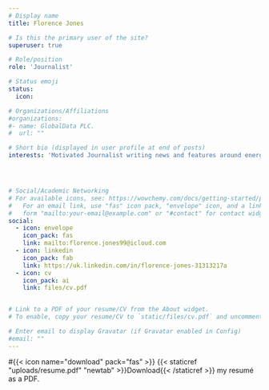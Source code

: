 ```yaml
---
# Display name
title: Florence Jones

# Is this the primary user of the site?
superuser: true

# Role/position
role: 'Journalist'

# Status emoji
status:
  icon:

# Organizations/Affiliations
#organizations:
#- name: GlobalData PLC.
#  url: ""

# Short bio (displayed in user profile at end of posts)
interests: 'Motivated Journalist writing news and features around energy and geopolitics. A list of my recent publications are listed below'




# Social/Academic Networking
# For available icons, see: https://wowchemy.com/docs/getting-started/page-builder/#icons
#   For an email link, use "fas" icon pack, "envelope" icon, and a link in the
#   form "mailto:your-email@example.com" or "#contact" for contact widget.
social:
  - icon: envelope
    icon_pack: fas
    link: mailto:florence.jones99@icloud.com 
  - icon: linkedin
    icon_pack: fab
    link: https://uk.linkedin.com/in/florence-jones-31313217a
  - icon: cv
    icon_pack: ai
    link: files/cv.pdf


# Link to a PDF of your resume/CV from the About widget.
# To enable, copy your resume/CV to `static/files/cv.pdf` and uncomment the lines below.

# Enter email to display Gravatar (if Gravatar enabled in Config)
#email: ""
---
```


#{{< icon name="download" pack="fas" >}} {{< staticref "uploads/resume.pdf" "newtab" >}}Download{{< /staticref >}} my resumé as a PDF.
